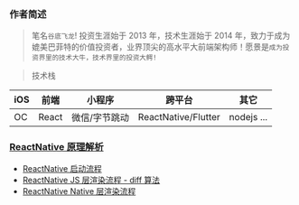 ### 作者简述

> 笔名`谷底飞龙`! 投资生涯始于 2013 年，技术生涯始于 2014 年，致力于成为媲美巴菲特的价值投资者，业界顶尖的高水平大前端架构师！愿景是`成为投资界里的技术大牛，技术界里的投资大鳄!`

> 技术栈

| iOS | 前端  | 小程序        | 跨平台              | 其它       |
| --- | ----- | ------------- | ------------------- | ---------- |
| OC  | React | 微信/字节跳动 | ReactNative/Flutter | nodejs ... |

### [ReactNative 原理解析](https://jackxjr.github.io/myblogs/#/react-native/index)

- [ReactNative 启动流程](https://jackxjr.github.io/myblogs/#/react-native/rn-start)
- [ReactNative JS 层渲染流程 - diff 算法](https://jackxjr.github.io/myblogs/#/react-native/rn-diff)
- [ReactNative Native 层渲染流程](https://jackxjr.github.io/myblogs/#/react-native/rn-native-render)
